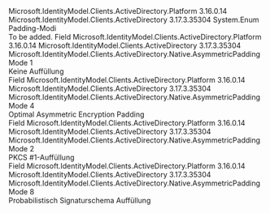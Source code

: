 <Type Name="AsymmetricPaddingMode" FullName="Microsoft.IdentityModel.Clients.ActiveDirectory.Native.AsymmetricPaddingMode">
  <TypeSignature Language="C#" Value="public enum AsymmetricPaddingMode" />
  <TypeSignature Language="ILAsm" Value=".class public auto ansi sealed AsymmetricPaddingMode extends System.Enum" />
  <TypeSignature Language="DocId" Value="T:Microsoft.IdentityModel.Clients.ActiveDirectory.Native.AsymmetricPaddingMode" />
  <TypeSignature Language="VB.NET" Value="Public Enum AsymmetricPaddingMode" />
  <TypeSignature Language="F#" Value="type AsymmetricPaddingMode = " />
  <AssemblyInfo>
    <AssemblyName>Microsoft.IdentityModel.Clients.ActiveDirectory.Platform</AssemblyName>
    <AssemblyVersion>3.16.0.14</AssemblyVersion>
  </AssemblyInfo>
  <AssemblyInfo>
    <AssemblyName>Microsoft.IdentityModel.Clients.ActiveDirectory</AssemblyName>
    <AssemblyVersion>3.17.3.35304</AssemblyVersion>
  </AssemblyInfo>
  <Base>
    <BaseTypeName>System.Enum</BaseTypeName>
  </Base>
  <Docs>
    <summary>
                Padding-Modi 
            </summary>
    <remarks>To be added.</remarks>
  </Docs>
  <Members>
    <Member MemberName="None">
      <MemberSignature Language="C#" Value="None" />
      <MemberSignature Language="ILAsm" Value=".field public static literal valuetype Microsoft.IdentityModel.Clients.ActiveDirectory.Native.AsymmetricPaddingMode None = int32(1)" />
      <MemberSignature Language="DocId" Value="F:Microsoft.IdentityModel.Clients.ActiveDirectory.Native.AsymmetricPaddingMode.None" />
      <MemberSignature Language="VB.NET" Value="None" />
      <MemberSignature Language="F#" Value="None = 1" Usage="Microsoft.IdentityModel.Clients.ActiveDirectory.Native.AsymmetricPaddingMode.None" />
      <MemberType>Field</MemberType>
      <AssemblyInfo>
        <AssemblyName>Microsoft.IdentityModel.Clients.ActiveDirectory.Platform</AssemblyName>
        <AssemblyVersion>3.16.0.14</AssemblyVersion>
      </AssemblyInfo>
      <AssemblyInfo>
        <AssemblyName>Microsoft.IdentityModel.Clients.ActiveDirectory</AssemblyName>
        <AssemblyVersion>3.17.3.35304</AssemblyVersion>
      </AssemblyInfo>
      <ReturnValue>
        <ReturnType>Microsoft.IdentityModel.Clients.ActiveDirectory.Native.AsymmetricPaddingMode</ReturnType>
      </ReturnValue>
      <MemberValue>1</MemberValue>
      <Docs>
        <summary>
                Keine Auffüllung
            </summary>
      </Docs>
    </Member>
    <Member MemberName="Oaep">
      <MemberSignature Language="C#" Value="Oaep" />
      <MemberSignature Language="ILAsm" Value=".field public static literal valuetype Microsoft.IdentityModel.Clients.ActiveDirectory.Native.AsymmetricPaddingMode Oaep = int32(4)" />
      <MemberSignature Language="DocId" Value="F:Microsoft.IdentityModel.Clients.ActiveDirectory.Native.AsymmetricPaddingMode.Oaep" />
      <MemberSignature Language="VB.NET" Value="Oaep" />
      <MemberSignature Language="F#" Value="Oaep = 4" Usage="Microsoft.IdentityModel.Clients.ActiveDirectory.Native.AsymmetricPaddingMode.Oaep" />
      <MemberType>Field</MemberType>
      <AssemblyInfo>
        <AssemblyName>Microsoft.IdentityModel.Clients.ActiveDirectory.Platform</AssemblyName>
        <AssemblyVersion>3.16.0.14</AssemblyVersion>
      </AssemblyInfo>
      <AssemblyInfo>
        <AssemblyName>Microsoft.IdentityModel.Clients.ActiveDirectory</AssemblyName>
        <AssemblyVersion>3.17.3.35304</AssemblyVersion>
      </AssemblyInfo>
      <ReturnValue>
        <ReturnType>Microsoft.IdentityModel.Clients.ActiveDirectory.Native.AsymmetricPaddingMode</ReturnType>
      </ReturnValue>
      <MemberValue>4</MemberValue>
      <Docs>
        <summary>
                Optimal Asymmetric Encryption Padding
            </summary>
      </Docs>
    </Member>
    <Member MemberName="Pkcs1">
      <MemberSignature Language="C#" Value="Pkcs1" />
      <MemberSignature Language="ILAsm" Value=".field public static literal valuetype Microsoft.IdentityModel.Clients.ActiveDirectory.Native.AsymmetricPaddingMode Pkcs1 = int32(2)" />
      <MemberSignature Language="DocId" Value="F:Microsoft.IdentityModel.Clients.ActiveDirectory.Native.AsymmetricPaddingMode.Pkcs1" />
      <MemberSignature Language="VB.NET" Value="Pkcs1" />
      <MemberSignature Language="F#" Value="Pkcs1 = 2" Usage="Microsoft.IdentityModel.Clients.ActiveDirectory.Native.AsymmetricPaddingMode.Pkcs1" />
      <MemberType>Field</MemberType>
      <AssemblyInfo>
        <AssemblyName>Microsoft.IdentityModel.Clients.ActiveDirectory.Platform</AssemblyName>
        <AssemblyVersion>3.16.0.14</AssemblyVersion>
      </AssemblyInfo>
      <AssemblyInfo>
        <AssemblyName>Microsoft.IdentityModel.Clients.ActiveDirectory</AssemblyName>
        <AssemblyVersion>3.17.3.35304</AssemblyVersion>
      </AssemblyInfo>
      <ReturnValue>
        <ReturnType>Microsoft.IdentityModel.Clients.ActiveDirectory.Native.AsymmetricPaddingMode</ReturnType>
      </ReturnValue>
      <MemberValue>2</MemberValue>
      <Docs>
        <summary>
                PKCS #1-Auffüllung
            </summary>
      </Docs>
    </Member>
    <Member MemberName="Pss">
      <MemberSignature Language="C#" Value="Pss" />
      <MemberSignature Language="ILAsm" Value=".field public static literal valuetype Microsoft.IdentityModel.Clients.ActiveDirectory.Native.AsymmetricPaddingMode Pss = int32(8)" />
      <MemberSignature Language="DocId" Value="F:Microsoft.IdentityModel.Clients.ActiveDirectory.Native.AsymmetricPaddingMode.Pss" />
      <MemberSignature Language="VB.NET" Value="Pss" />
      <MemberSignature Language="F#" Value="Pss = 8" Usage="Microsoft.IdentityModel.Clients.ActiveDirectory.Native.AsymmetricPaddingMode.Pss" />
      <MemberType>Field</MemberType>
      <AssemblyInfo>
        <AssemblyName>Microsoft.IdentityModel.Clients.ActiveDirectory.Platform</AssemblyName>
        <AssemblyVersion>3.16.0.14</AssemblyVersion>
      </AssemblyInfo>
      <AssemblyInfo>
        <AssemblyName>Microsoft.IdentityModel.Clients.ActiveDirectory</AssemblyName>
        <AssemblyVersion>3.17.3.35304</AssemblyVersion>
      </AssemblyInfo>
      <ReturnValue>
        <ReturnType>Microsoft.IdentityModel.Clients.ActiveDirectory.Native.AsymmetricPaddingMode</ReturnType>
      </ReturnValue>
      <MemberValue>8</MemberValue>
      <Docs>
        <summary>
                Probabilistisch Signaturschema Auffüllung
            </summary>
      </Docs>
    </Member>
  </Members>
</Type>